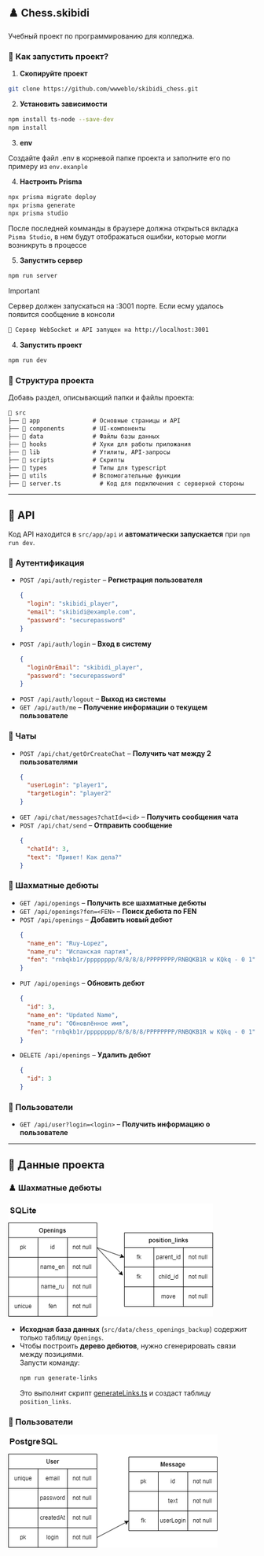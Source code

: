 

## **♟️ Chess.skibidi**
Учебный проект по программированию для колледжа.

### 📌 **Как запустить проект?**
1. **Скопируйте проект**
```bash
git clone https://github.com/wwweblo/skibidi_chess.git
```

2. **Установить зависимости**  
```bash
npm install ts-node --save-dev
npm install
```
3. **env**

Создайте файл .env в корневой папке проекта и заполните его по примеру из `env.exanple`

4. **Настроить Prisma**
```bash
npx prisma migrate deploy
npx prisma generate
npx prisma studio
```
После последней комманды в браузере должна открыться вкладка ```Pisma Studio```, в нем будут отображаться ошибки, которые могли возникруть в процессе

5. **Запустить сервер** 

  ```bash
  npm run server
  ```

> [!IMPORTANT]
> Сервер должен запускаться на :3001 порте.
> Если есму удалось появится сообщение в консоли

```bash
🚀 Сервер WebSocket и API запущен на http://localhost:3001
```

4. **Запустить проект**
  ```bash
  npm run dev
  ```

### 📄 Структура проекта 
Добавь раздел, описывающий папки и файлы проекта:  
```
📂 src
├── 📂 app               # Основные страницы и API
├── 📂 components        # UI-компоненты
├── 📂 data              # Файлы базы данных
├── 📂 hooks             # Хуки для работы приложания
├── 📂 lib               # Утилиты, API-запросы
├── 📂 scripts           # Cкрипты
├── 📂 types             # Типы для typescript
├── 📂 utils             # Вспомогательные функции
├── 🛜 server.ts           # Код для подключения с серверной стороны

```

---

## **🛜 API**
Код API находится в `src/app/api` и **автоматически запускается** при `npm run dev`.

### **📌 Аутентификация**
- `POST /api/auth/register` – **Регистрация пользователя**
  ```json
  {
    "login": "skibidi_player",
    "email": "skibidi@example.com",
    "password": "securepassword"
  }
  ```
- `POST /api/auth/login` – **Вход в систему**
  ```json
  {
    "loginOrEmail": "skibidi_player",
    "password": "securepassword"
  }
  ```
- `POST /api/auth/logout` – **Выход из системы**
- `GET /api/auth/me` – **Получение информации о текущем пользователе**

### **📌 Чаты**
- `POST /api/chat/getOrCreateChat` – **Получить чат между 2 пользователями**
  ```json
  {
    "userLogin": "player1",
    "targetLogin": "player2"
  }
  ```
- `GET /api/chat/messages?chatId=<id>` – **Получить сообщения чата**
- `POST /api/chat/send` – **Отправить сообщение**
  ```json
  {
    "chatId": 3,
    "text": "Привет! Как дела?"
  }
  ```

### **📌 Шахматные дебюты**
- `GET /api/openings` – **Получить все шахматные дебюты**
- `GET /api/openings?fen=<FEN>` – **Поиск дебюта по FEN**
- `POST /api/openings` – **Добавить новый дебют**
  ```json
  {
    "name_en": "Ruy-Lopez",
    "name_ru": "Испанская партия",
    "fen": "rnbqkb1r/pppppppp/8/8/8/8/PPPPPPPP/RNBQKB1R w KQkq - 0 1"
  }
  ```
- `PUT /api/openings` – **Обновить дебют**
  ```json
  {
    "id": 3,
    "name_en": "Updated Name",
    "name_ru": "Обновлённое имя",
    "fen": "rnbqkb1r/pppppppp/8/8/8/8/PPPPPPPP/RNBQKB1R w KQkq - 0 1"
  }
  ```
- `DELETE /api/openings` – **Удалить дебют**
  ```json
  {
    "id": 3
  }
  ```

### **📌 Пользователи**
- `GET /api/user?login=<login>` – **Получить информацию о пользователе**

---

## **📄 Данные проекта**
### **♟️ Шахматные дебюты**
![ERD](public/readme/erd_openings.drawio.png)

- **Исходная база данных** (`src/data/chess_openings_backup`) содержит только таблицу `Openings`.
- Чтобы построить **дерево дебютов**, нужно сгенерировать связи между позициями.  
  Запусти команду:
  ```bash
  npm run generate-links
  ```
  Это выполнит скрипт [generateLinks.ts](src/scripts/generateLinks.ts) и создаст таблицу `position_links`.

### **👨 Пользователи**
![ERD](public/readme/erd_users.drawio.png)
